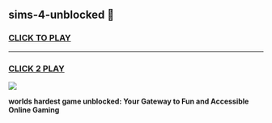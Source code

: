 
## sims-4-unblocked 👋
<h3>
<a href="https://premium.freeplayer.one?title=sims-4-unblocked&ref=14F">CLICK TO PLAY</a></h3>
<hr>

<h3>
<a href="https://premium.freeplayer.one?title=sims-4-unblocked&ref=14F">CLICK 2 PLAY</a>
  
</h3>

<a href="https://premium.freeplayer.one?title=sims-4-unblocked&ref=12F/"><img src="https://clearcache.store/games.png"></a>


**worlds hardest game unblocked: Your Gateway to Fun and Accessible Online Gaming**
